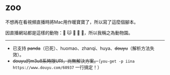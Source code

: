 # zoo

不想再在看視頻直播時將Mac用作暖寶寶了，所以寫了這麼個腳本。

因直播網站都是這樣的動物：🐼 🐱 🐯 🐠 🚩，所以我稱之為動物園。

------

- 已支持 ~~panda~~（已死）、huomao、zhanqi、huya、~~douyu~~（解析方法失效）。
- ~~douyu的m3u8系時限URI，尚無解決方案。~~（`you-get -p iina https://www.douyu.com/60937` 一行搞定！）

